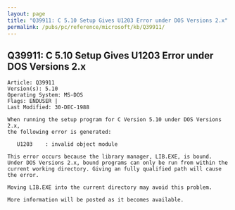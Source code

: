 ```yaml
---
layout: page
title: "Q39911: C 5.10 Setup Gives U1203 Error under DOS Versions 2.x"
permalink: /pubs/pc/reference/microsoft/kb/Q39911/
---
```


## Q39911: C 5.10 Setup Gives U1203 Error under DOS Versions 2.x

	Article: Q39911
	Version(s): 5.10
	Operating System: MS-DOS
	Flags: ENDUSER |
	Last Modified: 30-DEC-1988
	
	When running the setup program for C Version 5.10 under DOS Versions 2.x,
	the following error is generated:
	
	   U1203    : invalid object module
	
	This error occurs because the library manager, LIB.EXE, is bound.
	Under DOS Versions 2.x, bound programs can only be run from within the
	current working directory. Giving an fully qualified path will cause
	the error.
	
	Moving LIB.EXE into the current directory may avoid this problem.
	
	More information will be posted as it becomes available.

